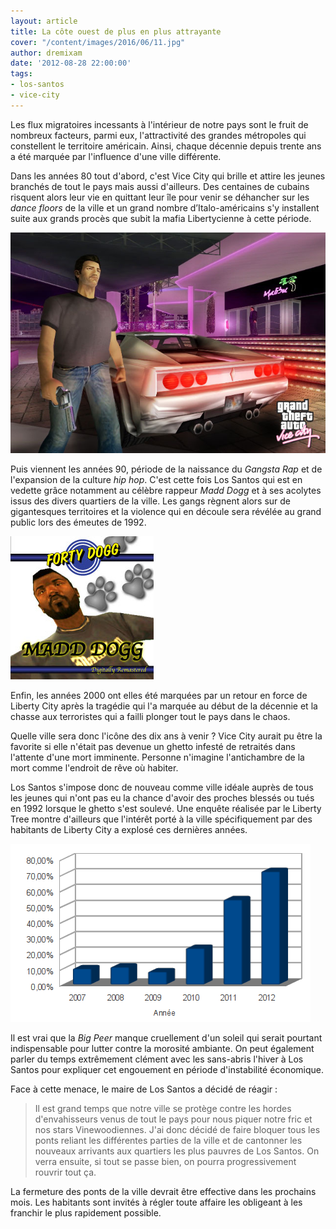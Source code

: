 ```yaml
---
layout: article
title: La côte ouest de plus en plus attrayante
cover: "/content/images/2016/06/11.jpg"
author: dremixam
date: '2012-08-28 22:00:00'
tags:
- los-santos
- vice-city
---
```


Les flux migratoires incessants à l'intérieur de notre pays sont le fruit de nombreux facteurs, parmi eux, l'attractivité des grandes métropoles qui constellent le territoire américain. Ainsi, chaque décennie depuis trente ans a été marquée par l'influence d'une ville différente.

Dans les années 80 tout d'abord, c'est Vice City qui brille et attire les jeunes branchés de tout le pays mais aussi d'ailleurs. Des centaines de cubains risquent alors leur vie en quittant leur île pour venir se déhancher sur les _dance floors_ de la ville et un grand nombre d’Italo-américains s'y installent suite aux grands procès que subit la mafia Libertycienne à cette période.

![Boîtes de nuit, belles voitures et gangs de rues. L'ambiance unique de Vice City dans les années 80.](  /content/images/2016/06/screenC05.jpg)

Puis viennent les années 90, période de la naissance du _Gangsta Rap_ et de l'expansion de la culture _hip hop_. C'est cette fois Los Santos qui est en vedette grâce notamment au célèbre rappeur _Madd Dogg_ et à ses acolytes issus des divers quartiers de la ville. Les gangs règnent alors sur de gigantesques territoires et la violence qui en découle sera révélée au grand public lors des émeutes de 1992.

![Madd Dogg, icône musicale des années 90.](  /content/images/2016/06/Madd_Dogg_-_Forty_Dogg.jpg)

Enfin, les années 2000 ont elles été marquées par un retour en force de Liberty City après la tragédie qui l'a marquée au début de la décennie et la chasse aux terroristes qui a failli plonger tout le pays dans le chaos.

Quelle ville sera donc l'icône des dix ans à venir ? Vice City aurait pu être la favorite si elle n'était pas devenue un ghetto infesté de retraités dans l'attente d'une mort imminente. Personne n'imagine l'antichambre de la mort comme l'endroit de rêve où habiter.

Los Santos s'impose donc de nouveau comme ville idéale auprès de tous les jeunes qui n'ont pas eu la chance d'avoir des proches blessés ou tués en 1992 lorsque le ghetto s'est soulevé. Une enquête réalisée par le Liberty Tree montre d'ailleurs que l'intérêt porté à la ville spécifiquement par des habitants de Liberty City a explosé ces dernières années.

![Sur 100 Libertyciens interrogés, 78 envisagent de déménager à Los Santos dans les six mois à venir, contre 8 il y a seulement trois ans.](  /content/images/2016/06/sondage.png)

Il est vrai que la _Big Peer_ manque cruellement d'un soleil qui serait pourtant indispensable pour lutter contre la morosité ambiante. On peut également parler du temps extrêmement clément avec les sans-abris l'hiver à Los Santos pour expliquer cet engouement en période d'instabilité économique.

Face à cette menace, le maire de Los Santos a décidé de réagir :

> Il est grand temps que notre ville se protège contre les hordes d'envahisseurs venus de tout le pays pour nous piquer notre fric et nos stars Vinewoodiennes. J'ai donc décidé de faire bloquer tous les ponts reliant les différentes parties de la ville et de cantonner les nouveaux arrivants aux quartiers les plus pauvres de Los Santos. On verra ensuite, si tout se passe bien, on pourra progressivement rouvrir tout ça.

La fermeture des ponts de la ville devrait être effective dans les prochains mois. Les habitants sont invités à régler toute affaire les obligeant à les franchir le plus rapidement possible.

<!--kg-card-end: markdown-->
